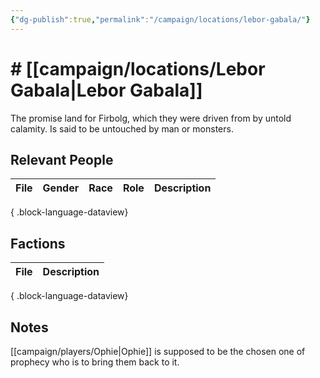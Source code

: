 ```yaml
---
{"dg-publish":true,"permalink":"/campaign/locations/lebor-gabala/"}
---
```


# # [[campaign/locations/Lebor Gabala\|Lebor Gabala]]
The promise land for Firbolg, which they were driven from by untold calamity. Is said to be untouched by man or monsters. 

## Relevant People
| File | Gender | Race | Role | Description |
| ---- | ------ | ---- | ---- | ----------- |

{ .block-language-dataview}

## Factions
| File | Description |
| ---- | ----------- |

{ .block-language-dataview}

## Notes
[[campaign/players/Ophie\|Ophie]] is supposed to be the chosen one of prophecy who is to bring them back to it. 